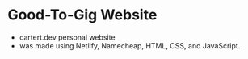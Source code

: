 # Good-To-Gig Website

* cartert.dev personal website
* was made using Netlify, Namecheap, HTML, CSS, and JavaScript. 

